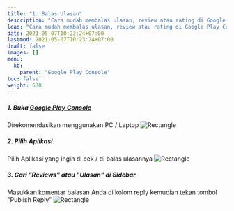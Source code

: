 ```yaml
---
title: "1. Balas Ulasan"
description: "Cara mudah membalas ulasan, review atau rating di Google Play Console."
lead: "Cara mudah membalas ulasan, review atau rating di Google Play Console."
date: 2021-05-07T10:23:24+07:00
lastmod: 2021-05-07T10:23:24+07:00
draft: false
images: []
menu: 
  kb:
    parent: "Google Play Console"
toc: false
weight: 630
---
```


##### 1. Buka <a href="http://play.google.com/console" target="_blank">Google Play Console</a>
Direkomendasikan menggunakan PC / Laptop
<img src="/images/gpc-reply-1.png" class="image-docs" alt="Rectangle" caption="<em>Rectangle</em>" class="border-0"><br>

##### 2. Pilih Aplikasi
Pilih Aplikasi yang ingin di cek / di balas ulasannya
<img src="/images/gpc-reply-2.png" class="image-docs" alt="Rectangle" caption="<em>Rectangle</em>" class="border-0"><br>

##### 3. Cari "Reviews" atau "Ulasan" di Sidebar
Masukkan komentar balasan Anda di kolom reply kemudian tekan tombol "Publish Reply"
<img src="/images/gpc-reply-3.png" class="image-docs" alt="Rectangle" caption="<em>Rectangle</em>" class="border-0">